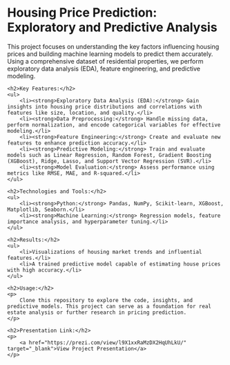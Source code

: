 <!DOCTYPE html>
<html lang="en">
<head>
    <meta charset="UTF-8">
    <meta name="viewport" content="width=device-width, initial-scale=1.0">
<title>Housing Price Prediction Project</title>
</head>
<body>
    <h1>Housing Price Prediction: Exploratory and Predictive Analysis</h1>
    
<p>
        This project focuses on understanding the key factors influencing housing prices and building machine learning models to predict them accurately. 
        Using a comprehensive dataset of residential properties, we perform exploratory data analysis (EDA), feature engineering, and predictive modeling.
    </p>
    
    <h2>Key Features:</h2>
    <ul>
        <li><strong>Exploratory Data Analysis (EDA):</strong> Gain insights into housing price distributions and correlations with features like size, location, and quality.</li>
        <li><strong>Data Preprocessing:</strong> Handle missing data, perform normalization, and encode categorical variables for effective modeling.</li>
        <li><strong>Feature Engineering:</strong> Create and evaluate new features to enhance prediction accuracy.</li>
        <li><strong>Predictive Modeling:</strong> Train and evaluate models such as Linear Regression, Random Forest, Gradient Boosting (XGBoost), Ridge, Lasso, and Support Vector Regression (SVR).</li>
        <li><strong>Model Evaluation:</strong> Assess performance using metrics like RMSE, MAE, and R-squared.</li>
    </ul>
    
    <h2>Technologies and Tools:</h2>
    <ul>
        <li><strong>Python:</strong> Pandas, NumPy, Scikit-learn, XGBoost, Matplotlib, Seaborn.</li>
        <li><strong>Machine Learning:</strong> Regression models, feature importance analysis, and hyperparameter tuning.</li>
    </ul>
    
    <h2>Results:</h2>
    <ul>
        <li>Visualizations of housing market trends and influential features.</li>
        <li>A trained predictive model capable of estimating house prices with high accuracy.</li>
    </ul>
    
    <h2>Usage:</h2>
    <p>
        Clone this repository to explore the code, insights, and predictive models. This project can serve as a foundation for real estate analysis or further research in pricing prediction.
    </p>
    
    <h2>Presentation Link:</h2>
    <p>
        <a href="https://prezi.com/view/l9X1xxRaMzDX2HqUhLkU/" target="_blank">View Project Presentation</a>
    </p>
</body>
</html>

